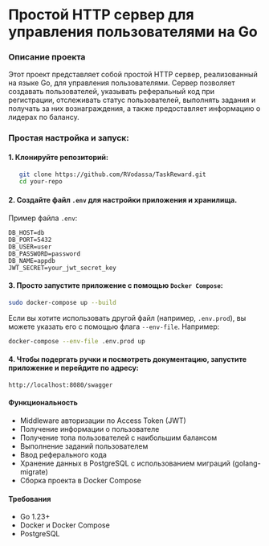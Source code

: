 # Простой HTTP сервер для управления пользователями на Go

### Описание проекта
Этот проект представляет собой простой HTTP сервер, реализованный на языке Go, для управления пользователями.
Сервер позволяет создавать пользователей, указывать реферальный код при регистрации,
отслеживать статус пользователей, выполнять задания и получать за них вознаграждения,
а также предоставляет информацию о лидерах по балансу.

### Простая настройка и запуск:

#### 1. Клонируйте репозиторий:
```bash
   git clone https://github.com/RVodassa/TaskReward.git
   cd your-repo
```
#### 2. Создайте файл `.env` для настройки приложения и хранилища.
Пример файла `.env`:
```env
DB_HOST=db
DB_PORT=5432
DB_USER=user
DB_PASSWORD=password
DB_NAME=appdb
JWT_SECRET=your_jwt_secret_key
```

#### 3. Просто запустите приложение с помощью `Docker Compose`:
```bash
sudo docker-compose up --build
```
Если вы хотите использовать другой файл (например, `.env.prod`), вы можете указать его с помощью флага `--env-file`.
Например:
```bash
docker-compose --env-file .env.prod up
```

#### 4. Чтобы подергать ручки и посмотреть документацию, запустите приложение и перейдите по адресу:
```http://localhost:8080/swagger``` 


#### Функциональность
- Middleware авторизации по Access Token (JWT)
- Получение информации о пользователе
- Получение топа пользователей с наибольшим балансом
- Выполнение заданий пользователем
- Ввод реферального кода
- Хранение данных в PostgreSQL с использованием миграций (golang-migrate)
- Сборка проекта в Docker Compose

#### Требования
- Go 1.23+
- Docker и Docker Compose
- PostgreSQL
